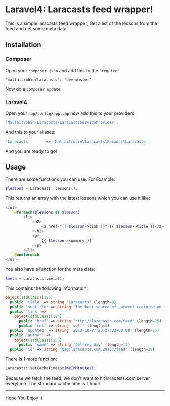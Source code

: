 # Laravel4: Laracasts feed wrapper!

This is a simple laracasts feed wrapper; Get a list of the lessons from the feed and get some meta data.

## Installation

### Composer

Open your `composer.json` and add this to the `"require"`

	"malfaitrobin/laracasts": "dev-master"
	
Now do a `composer update`

### Laravel4

Open your `app/config/app.php` now add this to your providers
	
```php
'Malfaitrobin\Laracasts\LaracastsServiceProvider',
```

And this to your aliases:

```php
'Laracasts' 	  => 'Malfaitrobin\Laracasts\Facades\Laracasts',
```

And you are ready to go!

## Usage

There are some functions you can use. For Example:

```php
$lessons = Laracasts::lessons();	
```

This returns an array with the latest lessons which you can use it like:

```php
</ul>
    @foreach($lessons as $lesson)
        <li>
            <h2>
                <a href="{{ $lesson->link }}">{{ $lesson->title }}</a>
            </h2>
            <p>
                {{ $lesson->summary }}
            </p>
        </li>
    @endforeach
</ul>
```

You also have a function for the meta data:

```php
$meta = Laracasts::meta();
```

This contains the following information:

```php
object(stdClass)[185]
  public 'title' => string 'Laracasts' (length=9)
  public 'subtitle' => string 'The best source of Laravel training on the web.' (length=47)
  public 'link' => 
    object(stdClass)[184]
      public 'href' => string 'http://laracasts.com/feed' (length=25)
      public 'rel' => string 'self' (length=4)
  public 'updated' => string '2013-10-27T23:27:33+00:00' (length=25)
  public 'author' => 
    object(stdClass)[153]
      public 'name' => string 'Jeffrey Way' (length=11)
  public 'id' => string 'tag:laracasts.com,2013:/feed' (length=28)
```
      
      
There is 1 more function:

```php
Laracasts::setCacheTime($timeInMinutes);
```

Because we fetch the feed, we don't want to hit laracasts.com server everytime. The standard cache time is 1 hour!


---
Hope You Enjoy :)